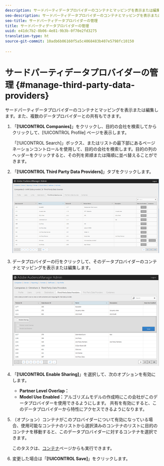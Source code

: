 ```yaml
---
description: サードパーティデータプロバイダーのコンテナとマッピングを表示または編集します。また、複数のデータプロバイダーとの共有もできます。
seo-description: サードパーティデータプロバイダーのコンテナとマッピングを表示または編集します。また、複数のデータプロバイダーとの共有もできます。
seo-title: サードパーティデータプロバイダーの管理
title: サードパーティデータプロバイダーの管理
uuid: e41dc7b2-8b06-4e81-9b3b-0f70e2fd3275
translation-type: ht
source-git-commit: 10adb6b06160f5a5c4068483b407e5798fc10150

---
```



# サードパーティデータプロバイダーの管理 {#manage-third-party-data-providers}

サードパーティデータプロバイダーのコンテナとマッピングを表示または編集します。また、複数のデータプロバイダーとの共有もできます。

1. 「**[!UICONTROL Companies]**」をクリックし、目的の会社を検索してからクリックして、[!UICONTROL Profile] ページを表示します。

   「[!UICONTROL Search]」ボックス、またはリストの最下部にあるページネーションコントロールを使用して、目的の会社を検索します。目的の列のヘッダーをクリックすると、その列を昇順または降順に並べ替えることができます。
1. 「**[!UICONTROL Third Party Data Providers]**」タブをクリックします。

   ![](assets/third_party_providers.png)

1. データプロバイダーの行をクリックして、そのデータプロバイダーのコンテナとマッピングを表示または編集します。

   ![手順の結果](assets/third_party_providers_edit.png)

1. 「**[!UICONTROL Enable Sharing]**」を選択して、次のオプションを有効にします。

   * **Partner Level Overlap：**
   * **Model Use Enabled：**&#x200B;アルゴリズムモデルの作成時にこの会社がこのデータプロバイダーを使用できるようにします。
   共有を有効にすると、このデータプロバイダーから特性にアクセスできるようになります。

1. （オプション）コンテナがこのプロバイダーについて有効になっている場合、使用可能なコンテナのリストから選択済みのコンテナのリストに目的のコンテナを移動すると、このデータプロバイダーに対するコンテナを選択できます。

   このタスクは、[コンテナ](../companies/admin-manage-containers.md#task_61DB5CEECC5049DD8D059C642AC3F967)ページからも実行できます。
1. 変更した場合は「**[!UICONTROL Save]**」をクリックします。
